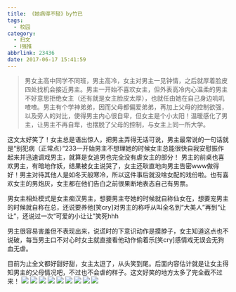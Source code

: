 ```yaml
---
title: 《她病得不轻》by竹已
tags:
  - 校园
category:
  - 扫文
  - Ⅰ强推
abbrlink: 23436
date: 2017-06-17 15:41:59
---
```

<meta name="referrer" content="no-referrer" />

> 男女主高中同学不同班，男主高冷，女主对男主一见钟情，之后就厚着脸皮四处找机会接近男主。男主一开始不喜欢女主，但外表高冷内心温柔的男主不好意思拒绝女主（还有就是女主脸皮太厚），也就任由她在自己身边叽叽喳喳。男主有个学神弟弟，因而父母都偏爱弟弟，再加上父母的控制欲强，以及旁人的对比，使得男主内心很自卑，但女主是个小太阳！温暖感化了男主，让男主不再自卑，也摆脱了父母的控制，与女主上同一所大学。
<!-- more -->

这文太好笑了！女主总是语出惊人，把男主弄得无话可说，男主最常说的一句话就是“别犯病（正常点）”233一开始男主不想理她的时候女主总能很快自我安慰振作起来并迅速调戏男主，就算是女追男也完全没有虐女主的部分！
男主的前桌也喜欢男主，有暗地作妖，结果被女主说哭了，女主还耿直地向男主告密www做得好！男主对待其他人是如冬天般寒冷，所以这件事后就没啥女配的戏份啦。也有喜欢女主的男炮灰，女主都在他们告白之前很果断地表态自己有男票。

男女主相处模式是女主痴汉男主，想要男主夸她的时候就自称仙女在，想要宠男主的时候就自称在总，还说要养他[笑cry]对男主的称呼从叫全名到“大美人”再到“让让”，还说过一次“可爱的小让让”笑死hhh

男主很容易害羞但不表现出来，说谎时的下意识动作是摸脖子，女主知道这点也不说破，每当男主口不对心时女主就直接看他动作偷着乐[笑cry]感情戏无误会无狗血无虐。

目前为止全文都好甜好甜，女主太逗了，从头笑到尾。后面内容估计就是让女主得知男主的父母情况吧，不过也不会虐的样子。这文好笑的地方太多了完全截不过来！
![](https://wx4.sinaimg.cn/mw690/0069kFhhgy1fgo6wbimi5j30qo1bfagg.jpg)
![](https://wx2.sinaimg.cn/mw690/0069kFhhgy1fgo6wcd9cij30qo1bfafi.jpg)
![](https://wx4.sinaimg.cn/mw690/0069kFhhgy1fgo6wd8hg4j30qo1bfwkm.jpg)
![](https://wx4.sinaimg.cn/mw690/0069kFhhgy1fgo699sdctj30qo1bfakk.jpg)
![](https://wx3.sinaimg.cn/mw690/0069kFhhgy1fgo69awi4aj30qo1bfk1u.jpg)
![](https://wx4.sinaimg.cn/mw690/0069kFhhgy1fgo694pka5j30qo1bfqbg.jpg)
![](https://wx2.sinaimg.cn/mw690/0069kFhhgy1fgo69bocl6j30qo1bfagc.jpg)
![](https://wx3.sinaimg.cn/mw690/0069kFhhgy1fgo69daa75j30qo1bfn2u.jpg)
![](https://wx3.sinaimg.cn/mw690/0069kFhhgy1fgo69daa75j30qo1bfn2u.jpg)